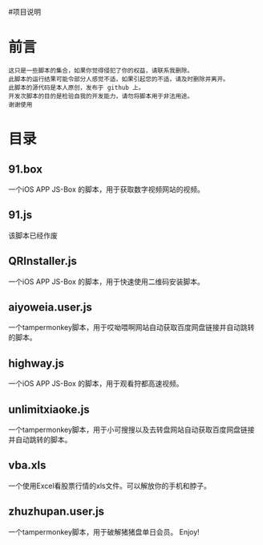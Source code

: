 
#项目说明

# 前言 

````
这只是一些脚本的集合，如果你觉得侵犯了你的权益，请联系我删除。
此脚本的运行结果可能令部分人感觉不适，如果引起您的不适，请及时删除并离开。
此脚本的源代码是本人原创，发布于 github 上。
开发次脚本的目的是检验自我的开发能力，请勿将脚本用于非法用途。
谢谢使用
````

# 目录


## 91.box 
一个iOS APP JS-Box 的脚本，用于获取数字视频网站的视频。
## 91.js
该脚本已经作废
## QRInstaller.js	
一个iOS APP JS-Box 的脚本，用于快速使用二维码安装脚本。
## aiyoweia.user.js	
一个tampermonkey脚本，用于哎呦喂啊网站自动获取百度网盘链接并自动跳转的脚本。
## highway.js	
一个iOS APP JS-Box 的脚本，用于观看狩都高速视频。
## unlimitxiaoke.js	
一个tampermonkey脚本，用于小可搜搜以及去转盘网站自动获取百度网盘链接并自动跳转的脚本。
## vba.xls	
一个使用Excel看股票行情的xls文件。可以解放你的手机和脖子。
## zhuzhupan.user.js	
一个tampermonkey脚本，用于破解猪猪盘单日会员。
Enjoy!
